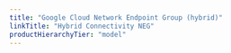 ```yaml
---
title: "Google Cloud Network Endpoint Group (hybrid)"
linkTitle: "Hybrid Connectivity NEG"
productHierarchyTier: "model"
---
```

